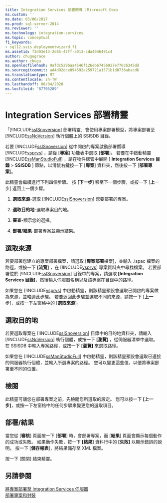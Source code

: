 ```yaml
---
title: Integration Services 部署嚮導 |Microsoft Docs
ms.custom: ''
ms.date: 03/06/2017
ms.prod: sql-server-2014
ms.reviewer: ''
ms.technology: integration-services
ms.topic: conceptual
f1_keywords:
- sql12.ssis.deploymentwizard.f1
ms.assetid: f3d93e13-2d85-47ff-a913-cda4046491c4
author: chugugrace
ms.author: chugu
ms.openlocfilehash: 9afdc529baa4546f126eb67456927e770cb345dd
ms.sourcegitcommit: ad4d92dce894592a259721a1571b1d8736abacdb
ms.translationtype: MT
ms.contentlocale: zh-TW
ms.lasthandoff: 08/04/2020
ms.locfileid: "87705289"
---
```

# <a name="integration-services-deployment-wizard"></a>Integration Services 部署精靈
  「[!INCLUDE[ssISnoversion](../includes/ssisnoversion-md.md)] 部署精靈」會使用專案部署模型，將專案部署至 [!INCLUDE[ssNoVersion](../includes/ssnoversion-md.md)] 執行個體上的 SSISDB 目錄。  
  
 若要 [!INCLUDE[ssISnoversion](../includes/ssisnoversion-md.md)] 從中開啟的專案啟動部署嚮導 [!INCLUDE[vsprvs](../includes/vsprvs-md.md)] ，請從 [**專案**] 功能表中選取 [**部署**]。 若要在中啟動精靈 [!INCLUDE[ssManStudioFull](../includes/ssmanstudiofull-md.md)] ，請在物件總管中展開 [ **Integration Services 目錄**  >  **SSISDB** ] 節點，以滑鼠右鍵按一下 [**專案**] 資料夾，然後按一下 [**部署專案**]。  
  
 此精靈會繼續進行下列四個步驟。 按 **[下一步]** 移至下一個步驟，或按一下 [**上**一步] 返回上一個步驟。  
  
1.  **選取來源**-選取 [!INCLUDE[ssISnoversion](../includes/ssisnoversion-md.md)] 您要部署的專案。  
  
2.  **選取目的地**-選取專案目的地。  
  
3.  **審查**-顯示您的選擇。  
  
4.  **部署/結果**-部署專案並顯示結果。  
  
## <a name="select-source"></a>選取來源  
 若要部署您建立的專案部署檔案，請選取 [**專案部署**檔案]，並輸入 .ispac 檔案的路徑，或按一下 **[流覽]** ，在 [!INCLUDE[vsprvs](../includes/vsprvs-md.md)] 專案資料夾中尋找檔案。 若要部署位於 [!INCLUDE[ssISnoversion](../includes/ssisnoversion-md.md)] 目錄中的專案，請選取 **[Integration Services 目錄]**，然後輸入伺服器名稱以及該專案在目錄中的路徑。  
  
 如果您在 [!INCLUDE[vsprvs](../includes/vsprvs-md.md)] 中啟動精靈，則該精靈預設會選取已開啟的專案做為來源，並略過此步驟。 若要返回此步驟並選取不同的來源，請按一下 [**上一**步]，或按一下左窗格中的 [**選取來源**]。  
  
## <a name="select-destination"></a>選取目的地  
 若要選取專案在 [!INCLUDE[ssISnoversion](../includes/ssisnoversion-md.md)] 目錄中的目的地資料夾，請輸入 [!INCLUDE[ssNoVersion](../includes/ssnoversion-md.md)] 執行個體，或按一下 **[瀏覽]** ，從伺服器清單中選取。 在 SSISDB 中輸入專案路徑，或按一下 **[瀏覽]** 來選取路徑。  
  
 如果您在 [!INCLUDE[ssManStudioFull](../includes/ssmanstudiofull-md.md)] 中啟動精靈，則該精靈預設會選取已連接的伺服器執行個體，並輸入所選專案的路徑。 您可以變更這些值，以便將專案部署至不同的位置。  
  
## <a name="review"></a>檢閱  
 此精靈可讓您在部署專案之前，先檢閱您所選取的設定。 您可以按一下 **[上一步]**，或按一下左窗格中的任何步驟來變更您的選取項目。  
  
## <a name="deployresults"></a>部署/結果  
 當您從 [**審核**] 頁面按一下 [**部署**] 時，會部署專案，而 [**結果**] 頁面會顯示每個動作的成功或失敗。 如果動作失敗，按一下 **[結果]** 資料行中的 **[失敗]** 以顯示錯誤的說明。 按一下 [**儲存報表**]，將結果儲存至 XML 檔案。  
  
 按一下 [關閉] 結束精靈。  
  
## <a name="see-also"></a>另請參閱  
 [將專案部署至 Integration Services 伺服器](../../2014/integration-services/deploy-projects-to-integration-services-server.md)   
 [部署專案和封裝](packages/deploy-integration-services-ssis-projects-and-packages.md)  
  
  
